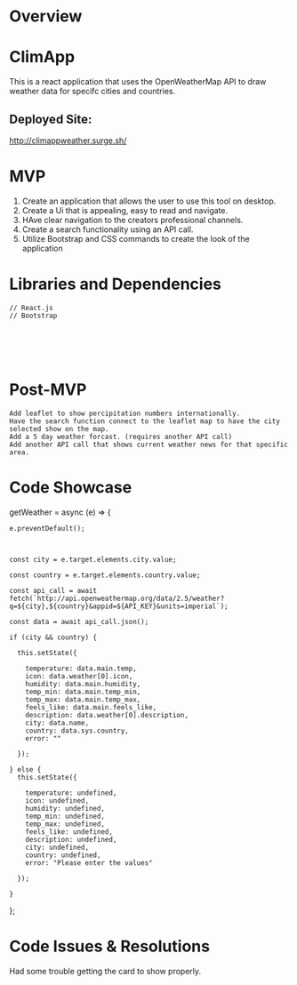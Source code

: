 # Overview
# ClimApp
This is a react application that uses the OpenWeatherMap API to draw weather data for specifc cities and countries. 

## Deployed Site:
http://climappweather.surge.sh/


# MVP

1. Create an application that allows the user to use this tool on desktop. 
2. Create a Ui that is appealing, easy to read and navigate.
3. HAve clear navigation to the creators professional channels.
4. Create a search functionality using an API call.
5. Utilize Bootstrap and CSS commands to create the look of the application
 



# Libraries and Dependencies
```
// React.js
// Bootstrap




 
```
 


# Post-MVP
```
Add leaflet to show percipitation numbers internationally.
Have the search function connect to the leaflet map to have the city selected show on the map.
Add a 5 day weather forcast. (requires another API call)
Add another API call that shows current weather news for that specific area. 
```
# Code Showcase

  
  getWeather = async (e) => {

    

    e.preventDefault();

    

    const city = e.target.elements.city.value;

    const country = e.target.elements.country.value;

    const api_call = await fetch(`http://api.openweathermap.org/data/2.5/weather?q=${city},${country}&appid=${API_KEY}&units=imperial`);

    const data = await api_call.json();

    if (city && country) {

      this.setState({

        temperature: data.main.temp,
        icon: data.weather[0].icon,
        humidity: data.main.humidity,
        temp_min: data.main.temp_min,
        temp_max: data.main.temp_max,
        feels_like: data.main.feels_like,
        description: data.weather[0].description,
        city: data.name,
        country: data.sys.country,
        error: ""

      });

    } else {
      this.setState({

        temperature: undefined,
        icon: undefined,
        humidity: undefined,
        temp_min: undefined,
        temp_max: undefined,
        feels_like: undefined,
        description: undefined,
        city: undefined,
        country: undefined,
        error: "Please enter the values"

      });

    }

  };

# Code Issues & Resolutions
Had some trouble getting the card to show properly.


